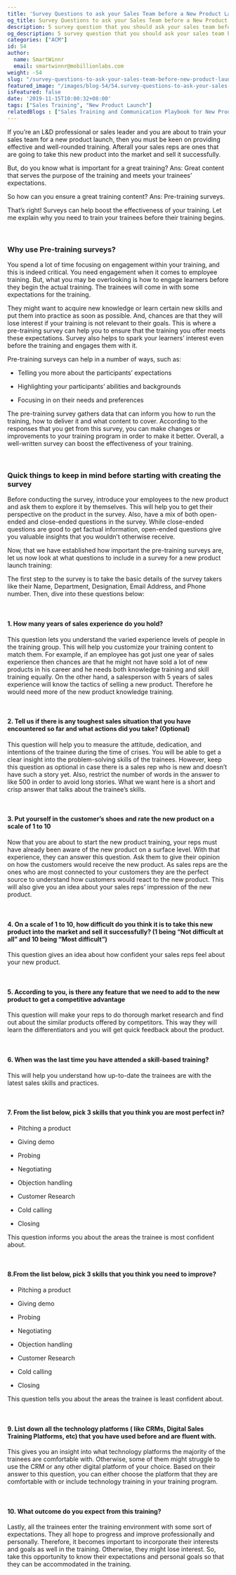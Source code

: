 ```yaml
---
title: 'Survey Questions to ask your Sales Team before a New Product Launch Training'
og_title: Survey Questions to ask your Sales Team before a New Product Launch Training
description: 5 survey question that you should ask your sales team before they start their new product training
og_description: 5 survey question that you should ask your sales team before they start their new product training
categories: ["ACM"]
id: 54
author:
  name: SmartWinnr
  email: smartwinnr@mobillionlabs.com
weight: -54
slug: "/survey-questions-to-ask-your-sales-team-before-new-product-launch-training"
featured_image: "/images/blog-54/54.survey-questions-to-ask-your-sales-team-before-new-product-launch-training.jpg"
isFeatured: false
date: '2019-11-15T10:00:32+08:00'
tags: ["Sales Training", "New Product Launch"]
relatedBlogs : ["Sales Training and Communication Playbook for New Product Launch", "The 6 Buyer Personas and how to train your team to sell to them", "Top 10 CEOs who started as Sales Reps"]
---
```


<p>If you’re an L&D professional or sales leader and you are about to train your sales team for a new product launch, then you must be keen on providing effective and well-rounded training. Afterall your sales reps are ones that are going to take this new product into the market and sell it successfully.</p>

But, do you know what is important for a great training? 
Ans: Great content that serves the purpose of the training and meets your trainees’ expectations.

So how can you ensure a great training content?
Ans: Pre-training surveys. 

That’s right! Surveys can help boost the effectiveness of your training. Let me explain why you need to train your trainees before their training begins.

<br>

### **Why use Pre-training surveys?**

You spend a lot of time focusing on engagement within your training, and this is indeed critical. You need engagement when it comes to employee training. But, what you may be overlooking is how to engage learners before they begin the actual training. The trainees will come in with some expectations for the training. 

They might want to acquire new knowledge or learn certain new skills and put them into practice as soon as possible. And, chances are that they will lose interest if your training is not relevant to their goals. This is where a pre-training survey can help you to ensure that the training you offer meets these expectations. Survey also helps to spark your learners’ interest even before the training and engages them with it. 

Pre-training surveys can help in a number of ways, such as:

* Telling you more about the participants’ expectations

* Highlighting your participants’ abilities and backgrounds

* Focusing in on their needs and preferences

The pre-training survey gathers data that can inform you how to run the training, how to deliver it and what content to cover. According to the responses that you get from this survey, you can make changes or improvements to your training program in order to make it better. Overall, a well-written survey can boost the effectiveness of your training.

<br>

### **Quick things to keep in mind before starting with creating the survey**

Before conducting the survey, introduce your employees to the new product and ask them to explore it by themselves. This will help you to get their perspective on the product in the survey. Also, have a mix of both open-ended and close-ended questions in the survey. While close-ended questions are good to get factual information, open-ended questions give you valuable insights that you wouldn’t otherwise receive.

Now, that we have established how important the pre-training surveys are, let us now look at what questions to include in a survey for a new product launch training:

The first step to the survey is to take the basic details of the survey takers like their Name, Department, Designation, Email Address, and Phone number. Then, dive into these questions below:

<br>

#### **1. How many years of sales experience do you hold?**

  This question lets you understand the varied experience levels of people in the training group. This will help you customize your training content to match them. For example, if an employee has got just one year of sales experience then chances are that he might not have sold a lot of new products in his career and he needs both knowledge training and skill training equally. On the other hand, a salesperson with 5 years of sales experience will know the tactics of selling a new product. Therefore he would need more of the new product knowledge training.

<br>

#### **2. Tell us if there is any toughest sales situation that you have encountered so far and what actions did you take? (Optional)**

  This question will help you to measure the attitude, dedication, and intentions of the trainee during the time of crises. You will be able to get a clear insight into the problem-solving skills of the trainees. However, keep this question as optional in case there is a sales rep who is new and doesn’t have such a story yet. Also, restrict the number of words in the answer to like 500 in order to avoid long stories. What we want here is a short and crisp answer that talks about the trainee’s skills.

<br>

#### **3. Put yourself in the customer’s shoes and rate the new product on a scale of 1 to 10**

  Now that you are about to start the new product training, your reps must have already been aware of the new product on a surface level. With that experience, they can answer this question. Ask them to give their opinion on how the customers would receive the new product. As sales reps are the ones who are most connected to your customers they are the perfect source to understand how customers would react to the new product. This will also give you an idea about your sales reps’ impression of the new product.

<br>

#### **4. On a scale of 1 to 10, how difficult do you think it is to take this new product into the market and sell it successfully? (1 being “Not difficult at all” and 10 being “Most difficult”)**

  This question gives an idea about how confident your sales reps feel about your new product.

<br>

#### **5. According to you, is there any feature that we need to add to the new product to get a competitive advantage**

  This question will make your reps to do thorough market research and find out about the similar products offered by competitors. This way they will learn the differentiators and you will get quick feedback about the product.

<br>

#### **6. When was the last time you have attended a skill-based training?**

  This will help you understand how up-to-date the trainees are with the latest sales skills and practices.

<br>

#### **7. From the list below, pick 3 skills that you think you are most perfect in?**

* Pitching a product

* Giving demo

* Probing

* Negotiating

* Objection handling

* Customer Research

* Cold calling

* Closing

This question informs you about the areas the trainee is most confident about.

<br>

#### **8.From the list below, pick 3 skills that you think you need to improve?**

* Pitching a product

* Giving demo

* Probing

* Negotiating

* Objection handling

* Customer Research

* Cold calling

* Closing

This question tells you about the areas the trainee is least confident about.

<br>

#### **9. List down all the technology platforms ( like CRMs, Digital Sales Training Platforms, etc) that you have used before and are fluent with.**

This gives you an insight into what technology platforms the majority of the trainees are comfortable with. Otherwise, some of them might struggle to use the CRM or any other digital platform of your choice. Based on their answer to this question, you can either choose the platform that they are comfortable with or include technology training in your training program.

<br>

#### **10. What outcome do you expect from this training?**

Lastly, all the trainees enter the training environment with some sort of expectations. They all hope to progress and improve professionally and personally. Therefore, it becomes important to incorporate their interests and goals as well in the training. Otherwise, they might lose interest. So, take this opportunity to know their expectations and personal goals so that they can be accommodated in the training.